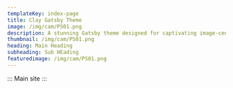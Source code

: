 ```yaml
---
templateKey: index-page
title: Clay Gatsby Theme 
image: /img/cam/PS01.png
description: A stunning Gatsby theme designed for captivating image-centric websites, perfect for photographers, portfolios, and blogs.
thumbnail: /img/cam/PS01.png
heading: Main Heading
subheading: Sub HEading
featuredimage: /img/cam/PS01.png
---
```





::: Main site ::: 
